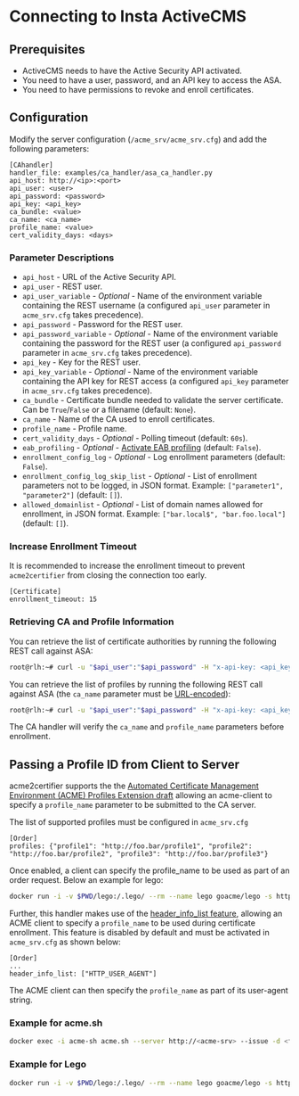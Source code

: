 <!-- markdownlint-disable MD013 -->
<!-- wiki-title CA handler for Insta -->

# Connecting to Insta ActiveCMS

## Prerequisites

- ActiveCMS needs to have the Active Security API activated.
- You need to have a user, password, and an API key to access the ASA.
- You need to have permissions to revoke and enroll certificates.

## Configuration

Modify the server configuration (`/acme_srv/acme_srv.cfg`) and add the following parameters:

```config
[CAhandler]
handler_file: examples/ca_handler/asa_ca_handler.py
api_host: http://<ip>:<port>
api_user: <user>
api_password: <password>
api_key: <api_key>
ca_bundle: <value>
ca_name: <ca_name>
profile_name: <value>
cert_validity_days: <days>
```

### Parameter Descriptions

- `api_host` - URL of the Active Security API.
- `api_user` - REST user.
- `api_user_variable` - *Optional* - Name of the environment variable containing the REST username (a configured `api_user` parameter in `acme_srv.cfg` takes precedence).
- `api_password` - Password for the REST user.
- `api_password_variable` - *Optional* - Name of the environment variable containing the password for the REST user (a configured `api_password` parameter in `acme_srv.cfg` takes precedence).
- `api_key` - Key for the REST user.
- `api_key_variable` - *Optional* - Name of the environment variable containing the API key for REST access (a configured `api_key` parameter in `acme_srv.cfg` takes precedence).
- `ca_bundle` - Certificate bundle needed to validate the server certificate. Can be `True`/`False` or a filename (default: `None`).
- `ca_name` - Name of the CA used to enroll certificates.
- `profile_name` - Profile name.
- `cert_validity_days` - *Optional* - Polling timeout (default: `60s`).
- `eab_profiling` - *Optional* - [Activate EAB profiling](eab_profiling.md) (default: `False`).
- `enrollment_config_log` - *Optional* - Log enrollment parameters (default: `False`).
- `enrollment_config_log_skip_list` - *Optional* - List of enrollment parameters not to be logged, in JSON format. Example: `["parameter1", "parameter2"]` (default: `[]`).
- `allowed_domainlist` - *Optional* - List of domain names allowed for enrollment, in JSON format. Example: `["bar.local$", "bar.foo.local"]` (default: `[]`).

### Increase Enrollment Timeout

It is recommended to increase the enrollment timeout to prevent `acme2certifier` from closing the connection too early.

```config
[Certificate]
enrollment_timeout: 15
```

### Retrieving CA and Profile Information

You can retrieve the list of certificate authorities by running the following REST call against ASA:

```bash
root@rlh:~# curl -u "$api_user":"$api_password" -H "x-api-key: <api_key>" $api_host'/list_issuers'
```

You can retrieve the list of profiles by running the following REST call against ASA (the `ca_name` parameter must be [URL-encoded](https://en.wikipedia.org/wiki/Percent-encoding)):

```bash
root@rlh:~# curl -u "$api_user":"$api_password" -H "x-api-key: <api_key>" $api_host'/list_profiles?issuerName=<ca_name>'
```

The CA handler will verify the `ca_name` and `profile_name` parameters before enrollment.

## Passing a Profile ID from Client to Server

acme2certifier supports the the [Automated Certificate Management Environment (ACME) Profiles Extension draft](acme_profiling.md) allowing an acme-client to specify a `profile_name` parameter to be submitted to the CA server.

The list of supported profiles must be configured in `acme_srv.cfg`

```config
[Order]
profiles: {"profile1": "http://foo.bar/profile1", "profile2": "http://foo.bar/profile2", "profile3": "http://foo.bar/profile3"}
```

Once enabled, a client can specify the profile_name to be used as part of an order request. Below an example for lego:

```bash
docker run -i -v $PWD/lego:/.lego/ --rm --name lego goacme/lego -s http://<acme-srv> -a --email "lego@example.com" -d <fqdn> --http run --profile profile2
```

Further, this handler makes use of the [header_info_list feature](header_info.md), allowing an ACME client to specify a `profile_name` to be used during certificate enrollment. This feature is disabled by default and must be activated in `acme_srv.cfg` as shown below:

```config
[Order]
...
header_info_list: ["HTTP_USER_AGENT"]
```

The ACME client can then specify the `profile_name` as part of its user-agent string.

### Example for acme.sh

```bash
docker exec -i acme-sh acme.sh --server http://<acme-srv> --issue -d <fqdn> --standalone --useragent profile_name=<profile-name> --debug 3 --output-insecure
```

### Example for Lego

```bash
docker run -i -v $PWD/lego:/.lego/ --rm --name lego goacme/lego -s http://<acme-srv> -a --email "lego@example.com" --user-agent profile_name=<profile_name> -d <fqdn> --http run
```
